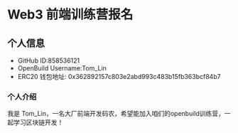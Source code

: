 # Web3 前端训练营报名

## 个人信息

* GitHub ID:858536121
* OpenBuild Username:Tom_Lin
* ERC20 钱包地址: 0x362892157c803e2abd993c483b15fb363bcf84b7

### 个人介绍
我是 Tom_Lin，一名大厂前端开发码农，希望能加入咱们的openbuild训练营，一起学习区块链开发！
